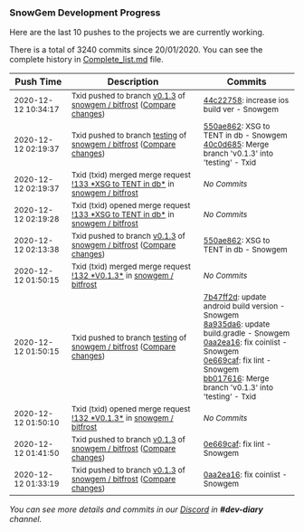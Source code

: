 
### SnowGem Development Progress

Here are the last 10 pushes to the projects we are currently working.

There is a total of 3240 commits since 20/01/2020. You can see the complete history in
 [Complete_list.md](Complete_list.md) file.

| Push Time | Description | Commits |
| --- | --- | --- |
| <sub>2020-12-12 10:34:17</sub> | <sub>Txid pushed to branch [v0\.1\.3](https://gitlab.com/snowgem/bitfrost/commits/v0.1.3) of [snowgem / bitfrost](https://gitlab.com/snowgem/bitfrost) ([Compare changes](https://gitlab.com/snowgem/bitfrost/compare/550ae8627b306095b1285a4e03ccd95f5db5a9a1...44c22758888a067376ebabdfb487aa8c67492301))</sub> | <sub>[44c22758](https://gitlab.com/snowgem/bitfrost/-/commit/44c22758888a067376ebabdfb487aa8c67492301): increase ios build ver - Snowgem</sub> |
| <sub>2020-12-12 02:19:37</sub> | <sub>Txid pushed to branch [testing](https://gitlab.com/snowgem/bitfrost/commits/testing) of [snowgem / bitfrost](https://gitlab.com/snowgem/bitfrost) ([Compare changes](https://gitlab.com/snowgem/bitfrost/compare/bb017616710965c0a3bcd4e299399c73ed1be89e...40c0d685c3ebbbfdeb5121152250069cb8fbda79))</sub> | <sub>[550ae862](https://gitlab.com/snowgem/bitfrost/-/commit/550ae8627b306095b1285a4e03ccd95f5db5a9a1): XSG to TENT in db - Snowgem<br>[40c0d685](https://gitlab.com/snowgem/bitfrost/-/commit/40c0d685c3ebbbfdeb5121152250069cb8fbda79): Merge branch 'v0.1.3' into 'testing' - Txid</sub> |
| <sub>2020-12-12 02:19:37</sub> | <sub>Txid (txid) merged merge request [\!133 \*XSG to TENT in db\*](https://gitlab.com/snowgem/bitfrost/-/merge_requests/133) in [snowgem / bitfrost](https://gitlab.com/snowgem/bitfrost)</sub> | <sub>_No Commits_</sub> |
| <sub>2020-12-12 02:19:28</sub> | <sub>Txid (txid) opened merge request [\!133 \*XSG to TENT in db\*](https://gitlab.com/snowgem/bitfrost/-/merge_requests/133) in [snowgem / bitfrost](https://gitlab.com/snowgem/bitfrost)</sub> | <sub>_No Commits_</sub> |
| <sub>2020-12-12 02:13:38</sub> | <sub>Txid pushed to branch [v0\.1\.3](https://gitlab.com/snowgem/bitfrost/commits/v0.1.3) of [snowgem / bitfrost](https://gitlab.com/snowgem/bitfrost) ([Compare changes](https://gitlab.com/snowgem/bitfrost/compare/0e669cafc954b0fcef3cd7ba64d7513ddbb92888...550ae8627b306095b1285a4e03ccd95f5db5a9a1))</sub> | <sub>[550ae862](https://gitlab.com/snowgem/bitfrost/-/commit/550ae8627b306095b1285a4e03ccd95f5db5a9a1): XSG to TENT in db - Snowgem</sub> |
| <sub>2020-12-12 01:50:15</sub> | <sub>Txid (txid) merged merge request [\!132 \*V0\.1\.3\*](https://gitlab.com/snowgem/bitfrost/-/merge_requests/132) in [snowgem / bitfrost](https://gitlab.com/snowgem/bitfrost)</sub> | <sub>_No Commits_</sub> |
| <sub>2020-12-12 01:50:15</sub> | <sub>Txid pushed to branch [testing](https://gitlab.com/snowgem/bitfrost/commits/testing) of [snowgem / bitfrost](https://gitlab.com/snowgem/bitfrost) ([Compare changes](https://gitlab.com/snowgem/bitfrost/compare/dca226012c0a2caebdc91da7bf95d041cbfe6563...bb017616710965c0a3bcd4e299399c73ed1be89e))</sub> | <sub>[7b47ff2d](https://gitlab.com/snowgem/bitfrost/-/commit/7b47ff2dedf6685a8035f537254ebf9e3285fcf3): update android build version - Snowgem<br>[8a935da6](https://gitlab.com/snowgem/bitfrost/-/commit/8a935da6e5665cf8f3f2ae6f9194050d87326b4e): update build.gradle - Snowgem<br>[0aa2ea16](https://gitlab.com/snowgem/bitfrost/-/commit/0aa2ea165f1dfadbc060dd1d999842cb161575b2): fix coinlist - Snowgem<br>[0e669caf](https://gitlab.com/snowgem/bitfrost/-/commit/0e669cafc954b0fcef3cd7ba64d7513ddbb92888): fix lint - Snowgem<br>[bb017616](https://gitlab.com/snowgem/bitfrost/-/commit/bb017616710965c0a3bcd4e299399c73ed1be89e): Merge branch 'v0.1.3' into 'testing' - Txid</sub> |
| <sub>2020-12-12 01:50:10</sub> | <sub>Txid (txid) opened merge request [\!132 \*V0\.1\.3\*](https://gitlab.com/snowgem/bitfrost/-/merge_requests/132) in [snowgem / bitfrost](https://gitlab.com/snowgem/bitfrost)</sub> | <sub>_No Commits_</sub> |
| <sub>2020-12-12 01:41:50</sub> | <sub>Txid pushed to branch [v0\.1\.3](https://gitlab.com/snowgem/bitfrost/commits/v0.1.3) of [snowgem / bitfrost](https://gitlab.com/snowgem/bitfrost) ([Compare changes](https://gitlab.com/snowgem/bitfrost/compare/0aa2ea165f1dfadbc060dd1d999842cb161575b2...0e669cafc954b0fcef3cd7ba64d7513ddbb92888))</sub> | <sub>[0e669caf](https://gitlab.com/snowgem/bitfrost/-/commit/0e669cafc954b0fcef3cd7ba64d7513ddbb92888): fix lint - Snowgem</sub> |
| <sub>2020-12-12 01:33:19</sub> | <sub>Txid pushed to branch [v0\.1\.3](https://gitlab.com/snowgem/bitfrost/commits/v0.1.3) of [snowgem / bitfrost](https://gitlab.com/snowgem/bitfrost) ([Compare changes](https://gitlab.com/snowgem/bitfrost/compare/8a935da6e5665cf8f3f2ae6f9194050d87326b4e...0aa2ea165f1dfadbc060dd1d999842cb161575b2))</sub> | <sub>[0aa2ea16](https://gitlab.com/snowgem/bitfrost/-/commit/0aa2ea165f1dfadbc060dd1d999842cb161575b2): fix coinlist - Snowgem</sub> |

_You can see more details and commits in our [Discord](https://discord.gg/zumGnbg) in **#dev-diary** channel._
